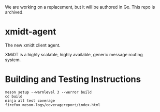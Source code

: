 <!--
SPDX-FileCopyrightText: 2016-2021 Comcast Cable Communications Management, LLC
SPDX-License-Identifier: Apache-2.0
-->
We are working on a replacement, but it will be authored in Go.  This repo is archived.


# xmidt-agent

<!--
[![Build Status](https://github.com/xmidt-org/xmidt-agent/workflows/CI/badge.svg)](https://github.com/xmidt-org/xmidt-agent/actions)
[![codecov.io](http://codecov.io/github/xmidt-org/xmidt-agent/coverage.svg?branch=main)](http://codecov.io/github/xmidt-org/xmidt-agent?branch=main)
[![Coverity](https://img.shields.io/coverity/scan/23259.svg)](https://scan.coverity.com/projects/xmidt-org-xmidt-agent)
[![Quality Gate Status](https://sonarcloud.io/api/project_badges/measure?project=xmidt-org_xmidt-agent&metric=alert_status)](https://sonarcloud.io/dashboard?id=xmidt-org_xmidt-agent)
[![Language Grade: C/C++](https://img.shields.io/lgtm/grade/cpp/g/xmidt-org/xmidt-agent.svg?logo=lgtm&logoWidth=18)](https://lgtm.com/projects/g/xmidt-org/xmidt-agent/context:cpp)
[![Apache V2 License](http://img.shields.io/badge/license-Apache%20V2-blue.svg)](https://github.com/xmidt-org/xmidt-agent/blob/main/LICENSE)
[![GitHub release](https://img.shields.io/github/release/xmidt-org/xmidt-agent.svg)](CHANGELOG.md)
-->


The new xmidt client agent.

XMiDT is a highly scalable, highly available, generic message routing system.

# Building and Testing Instructions

```
meson setup --warnlevel 3 --werror build
cd build
ninja all test coverage
firefox meson-logs/coveragereport/index.html
```
